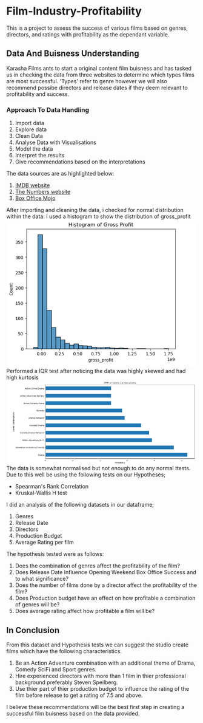 # Film-Industry-Profitability
This is a project to assess the success of various films based on genres, directors, and ratings with profitability as the dependant variable.

## Data And Buisness Understanding
Karasha Films ants to start a original content film buisness and has tasked us in checking the data from three websites to determine which types films are most successful.
'Types' refer to genre however we will also recommend possibe directors and release dates if they deem relevant to profitability and success.
### Approach To Data Handling
1. Import data
2. Explore data
3. Clean Data
4. Analyse Data with Visualisations
5. Model the data
6. Interpret the results
7. Give recommendations based on the interpretations

The data sources are as highlighted below:
1. [IMDB website](https://www.imdb.com/)
2. [The Numbers website](https://www.the-numbers.com/)
3. [Box Office Mojo](https://www.boxofficemojo.com/)

After importing and cleaning the data, i checked for normal distribution 
within the data: I used a histogram to show the distribution of gross_profit
![PNG](images/Capture.PNG)
Performed a IQR test after noticing the data was highly skewed and had high kurtosis
![PNG2](images/PMF_Genre.PNG)
The data is somewhat normalised but not enough to do any normal ttests. Due to this well be using the following tests on our Hypotheses;

* Spearman's Rank Correlation
* Kruskal-Wallis H test

I did an analysis of the following datasets in our dataframe;
1. Genres
2. Release Date
3. Directors
4. Production Budget
5. Average Rating per film

The hypothesis tested were as follows:
1. Does the combination of genres affect the profitability of the film?
2. Does Release Date Influence Opening Weekend Box Office Success and to what significance?
3. Does the number of films done by a director affect the profitability of the film?
4. Does Production budget have an effect on how profitable a combination of genres will be?
5. Does average rating affect how profitable a film will be?

## In Conclusion
From this dataset and Hypothesis tests we can suggest the studio create films which have the following characteristics.
1. Be an Action Adventure combination with an additional theme of Drama, Comedy SciFi and Sport genres.
2. Hire experienced directors with more than 1 film in thier professional background preferably Steven Speilberg.
3. Use thier part of thier production budget to influence the rating of the film before release to get a rating of 7.5 and above.

I believe these recommendations will be the best first step in creating a successful film buisness based on the data provided.
